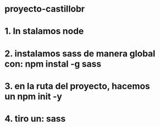 # proyecto-castillobr

# 1. In stalamos node 
# 2. instalamos sass de manera global con: npm instal -g sass
# 3. en la ruta del proyecto, hacemos un npm init -y
# 4. tiro un: sass 